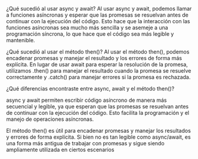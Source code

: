 ¿Qué sucedió al usar async y await?
Al usar async y await, podemos llamar a funciones asíncronas y esperar que las promesas se resuelvan antes de continuar con la ejecución del código. Esto hace que la interacción con las funciones asíncronas sea mucho más sencilla y se asemeje a una programación síncrona, lo que hace que el código sea más legible y mantenible.

¿Qué sucedió al usar el método then()?
Al usar el método then(), podemos encadenar promesas y manejar el resultado y los errores de forma más explícita. En lugar de usar await para esperar la resolución de la promesa, utilizamos .then() para manejar el resultado cuando la promesa se resuelve correctamente y .catch() para manejar errores si la promesa es rechazada.

¿Qué diferencias encontraste entre async, await y el método then()?

async y await permiten escribir código asíncrono de manera más secuencial y legible, ya que esperan que las promesas se resuelvan antes de continuar con la ejecución del código. Esto facilita la programación y el manejo de operaciones asíncronas.

El método then() es útil para encadenar promesas y manejar los resultados y errores de forma explícita. Si bien no es tan legible como async/await, es una forma más antigua de trabajar con promesas y sigue siendo ampliamente utilizada en ciertos escenarios